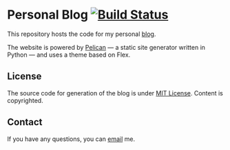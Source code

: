 # Personal Blog [![Build Status](https://travis-ci.org/aadityachapagain/aadityachapagain.github.io.svg?branch=source)](https://travis-ci.org/aadityachapagain/aadityachapagain.github.io)


This repository hosts the code for my personal [blog](https://aadityachapagain.com).

The website is powered by [Pelican](http://getpelican.com/) — a static site generator written in Python — and uses a theme based on Flex.


## License

The source code for generation of the blog is under [MIT License](https://github.com/aadityachapagain/aadityachapagain.github.io/blob/source/LICENSE.md). Content is copyrighted.

## Contact

If you have any questions, you can [email](mailto:aadityachapagain101@gmail.com) me.
